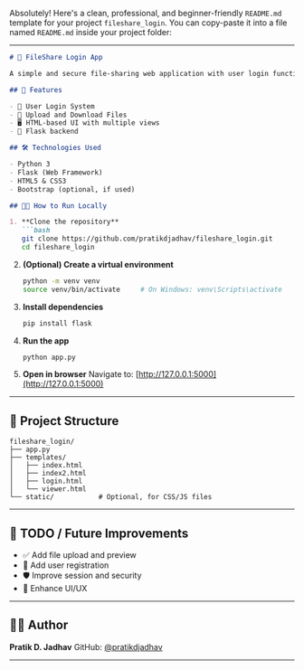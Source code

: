 Absolutely! Here's a clean, professional, and beginner-friendly `README.md` template for your project `fileshare_login`. You can copy-paste it into a file named `README.md` inside your project folder:

---

````markdown
# 🔐 FileShare Login App

A simple and secure file-sharing web application with user login functionality, built using Python and Flask.

## 📂 Features

- 🔐 User Login System
- 📁 Upload and Download Files
- 🖥️ HTML-based UI with multiple views
- 🚀 Flask backend

## 🛠️ Technologies Used

- Python 3
- Flask (Web Framework)
- HTML5 & CSS3
- Bootstrap (optional, if used)

## 🧑‍💻 How to Run Locally

1. **Clone the repository**  
   ```bash
   git clone https://github.com/pratikdjadhav/fileshare_login.git
   cd fileshare_login
````

2. **(Optional) Create a virtual environment**

   ```bash
   python -m venv venv
   source venv/bin/activate     # On Windows: venv\Scripts\activate
   ```

3. **Install dependencies**

   ```bash
   pip install flask
   ```

4. **Run the app**

   ```bash
   python app.py
   ```

5. **Open in browser**
   Navigate to: [http://127.0.0.1:5000](http://127.0.0.1:5000)

---

## 📁 Project Structure

```
fileshare_login/
├── app.py
├── templates/
│   ├── index.html
│   ├── index2.html
│   ├── login.html
│   └── viewer.html
└── static/           # Optional, for CSS/JS files
```

---

## 📝 TODO / Future Improvements

* ✅ Add file upload and preview
* 🔄 Add user registration
* 🛡️ Improve session and security
* 🎨 Enhance UI/UX

---


## 🙋‍♂️ Author

**Pratik D. Jadhav**
GitHub: [@pratikdjadhav](https://github.com/pratikdjadhav)

---

